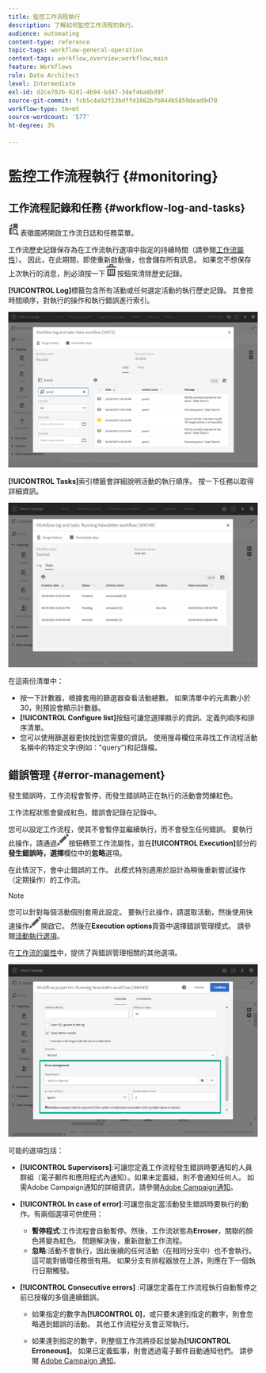 ```yaml
---
title: 監控工作流程執行
description: 了解如何監控工作流程的執行。
audience: automating
content-type: reference
topic-tags: workflow-general-operation
context-tags: workflow,overview;workflow,main
feature: Workflows
role: Data Architect
level: Intermediate
exl-id: d2ce702b-92d1-4b94-bd47-34ef46a8bd9f
source-git-commit: fcb5c4a92f23bdffd1082b7b044b5859dead9d70
workflow-type: tm+mt
source-wordcount: '577'
ht-degree: 3%

---
```


# 監控工作流程執行 {#monitoring}

## 工作流程記錄和任務 {#workflow-log-and-tasks}

![](assets/printpreview_darkgrey-24px.png)表徵圖將開啟工作流日誌和任務菜單。

工作流歷史記錄保存為在工作流執行選項中指定的持續時間（請參閱[工作流屬性](../../automating/using/managing-execution-options.md)）。 因此，在此期間，即使重新啟動後，也會儲存所有訊息。 如果您不想保存上次執行的消息，則必須按一下![](assets/delete_darkgrey-24px.png)按鈕來清除歷史記錄。

**[!UICONTROL Log]**&#x200B;標籤包含所有活動或任何選定活動的執行歷史記錄。 其會按時間順序，對執行的操作和執行錯誤進行索引。

![](assets/wkf_execution_4.png)

**[!UICONTROL Tasks]**&#x200B;索引標籤會詳細說明活動的執行順序。 按一下任務以取得詳細資訊。

![](assets/wkf_execution_5.png)

在這兩份清單中：

* 按一下計數器，根據套用的篩選器查看活動總數。 如果清單中的元素數小於30，則預設會顯示計數器。
* **[!UICONTROL Configure list]**&#x200B;按鈕可讓您選擇顯示的資訊、定義列順序和排序清單。
* 您可以使用篩選器更快找到您需要的資訊。 使用搜尋欄位來尋找工作流程活動名稱中的特定文字(例如：&quot;query&quot;)和記錄檔。

## 錯誤管理 {#error-management}

發生錯誤時，工作流程會暫停，而發生錯誤時正在執行的活動會閃爍紅色。

工作流程狀態會變成紅色，錯誤會記錄在記錄中。

您可以設定工作流程，使其不會暫停並繼續執行，而不會發生任何錯誤。 要執行此操作，請通過![](assets/edit_darkgrey-24px.png)按鈕轉至工作流屬性，並在&#x200B;**[!UICONTROL Execution]**&#x200B;部分的&#x200B;**發生錯誤時，選擇**&#x200B;欄位中的&#x200B;**忽略**&#x200B;選項。

在此情況下，會中止錯誤的工作。 此模式特別適用於設計為稍後重新嘗試操作（定期操作）的工作流。

>[!NOTE]
>
>您可以針對每個活動個別套用此設定。 要執行此操作，請選取活動，然後使用快速操作![](assets/edit_darkgrey-24px.png)開啟它。 然後在&#x200B;**Execution options**&#x200B;頁簽中選擇錯誤管理模式。 請參閱[活動執行選項](../../automating/using/activity-properties.md)。

在[工作流的屬性](../../automating/using/managing-execution-options.md)中，提供了與錯誤管理相關的其他選項。

![](assets/wkf_execution_error.png)

可能的選項包括：

* **[!UICONTROL Supervisors]**:可讓您定義工作流程發生錯誤時要通知的人員群組（電子郵件和應用程式內通知）。如果未定義組，則不會通知任何人。 如需Adobe Campaign通知的詳細資訊，請參閱[Adobe Campaign通知](../../administration/using/sending-internal-notifications.md)。

* **[!UICONTROL In case of error]**:可讓您指定當活動發生錯誤時要執行的動作。有兩個選項可供使用：

   * **暫停程式**:工作流程會自動暫停。然後，工作流狀態為&#x200B;**Erroser**，關聯的顏色將變為紅色。 問題解決後，重新啟動工作流程。
   * **忽略**:活動不會執行，因此後續的任何活動（在相同分支中）也不會執行。這可能對循環任務很有用。 如果分支有排程器放在上游，則應在下一個執行日期觸發。

* **[!UICONTROL Consecutive errors]** :可讓您定義在工作流程執行自動暫停之前已授權的多個連續錯誤。

   * 如果指定的數字為&#x200B;**[!UICONTROL 0]**，或只要未達到指定的數字，則會忽略遇到錯誤的活動。 其他工作流程分支會正常執行。

   * 如果達到指定的數字，則整個工作流將掛起並變為&#x200B;**[!UICONTROL Erroneous]**。 如果已定義監事，則會透過電子郵件自動通知他們。 請參閱 [Adobe Campaign 通知](../../administration/using/sending-internal-notifications.md)。
